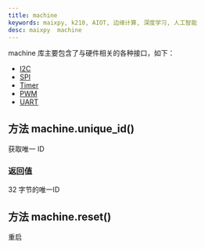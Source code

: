 ```yaml
---
title: machine
keywords: maixpy, k210, AIOT, 边缘计算, 深度学习, 人工智能
desc: maixpy  machine
---
```



machine 库主要包含了与硬件相关的各种接口，如下：

* [I2C](./i2c.md)
* [SPI](./spi.md)
* [Timer](./timer.md)
* [PWM](./pwm.md)
* [UART](./uart.md)


## 方法 machine.unique_id()

获取唯一 ID


### 返回值

32 字节的唯一ID

## 方法 machine.reset()

重启


